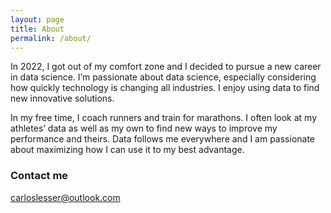 ```yaml
---
layout: page
title: About
permalink: /about/
---
```


In 2022, I got out of my comfort zone and I decided to pursue a new career in data science. I’m passionate about data science, especially considering how quickly technology is changing all industries. I enjoy using data to find new innovative solutions.

In my free time, I coach runners and train for marathons. I often look at my athletes’ data as well as my own to find new ways to improve my performance and theirs. Data follows me everywhere and I am passionate about maximizing how I can use it to my best advantage.

### Contact me

[carloslesser@outlook.com](mailto:carloslesser@outlook.com)
